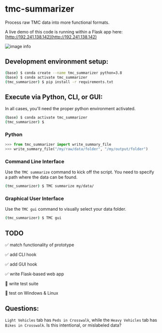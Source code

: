 # tmc-summarizer
Process raw TMC data into more functional formats.

A live demo of this code is running within a Flask app here: [http://192.241.138.142](http://192.241.138.142)

![image info](./app/static/assets/images/app_screenshot.png)

## Development environment setup:

```bash
(base) $ conda create --name tmc_summarizer python=3.8
(base) $ conda activate tmc_summarizer
(tmc_summarizer) $ pip install -r requirements.txt
```

## Execute via Python, CLI, or GUI:

In all cases, you'll need the proper python environment activated.

```bash
(base) $ conda activate tmc_summarizer
(tmc_summarizer) $ 
```

### Python
```python
>>> from tmc_summarizer import write_summary_file
>>> write_summary_file("/my/raw/data/folder", "/my/output/folder")
```

### Command Line Interface

Use the ``TMC summarize`` command to kick off the script. You need to specify a path where the data can be found.

```bash
(tmc_summarizer) $ TMC summarize my/data/
```

### Graphical User Interface

Use the ``TMC gui`` command to visually select your data folder. 

```bash
(tmc_summarizer) $ TMC gui
```

## TODO
:white_check_mark: match functionality of prototype

:white_check_mark: add CLI hook

:white_check_mark: add GUI hook

:white_check_mark: write Flask-based web app

:black_square_button: write test suite

:black_square_button: test on Windows & Linux

## Questions:
``Light Vehicles`` tab has ``Peds in Crosswalk``, while the ``Heavy Vehicles`` tab has ``Bikes in Crosswalk``. Is this intentional, or mislabeled data?